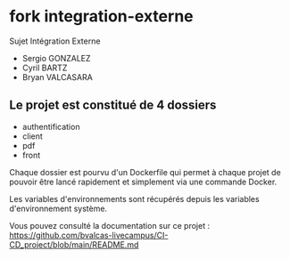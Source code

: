 # fork integration-externe
Sujet Intégration Externe

- Sergio GONZALEZ
- Cyril BARTZ
- Bryan VALCASARA

## Le projet est constitué de 4 dossiers
- authentification
- client
- pdf
- front

Chaque dossier est pourvu d'un Dockerfile qui permet à chaque projet de pouvoir être lancé rapidement et simplement via une commande Docker.

Les variables d'environnements sont récupérés depuis les variables d'environnement système.

Vous pouvez consulté la documentation sur ce projet : https://github.com/bvalcas-livecampus/CI-CD_project/blob/main/README.md
